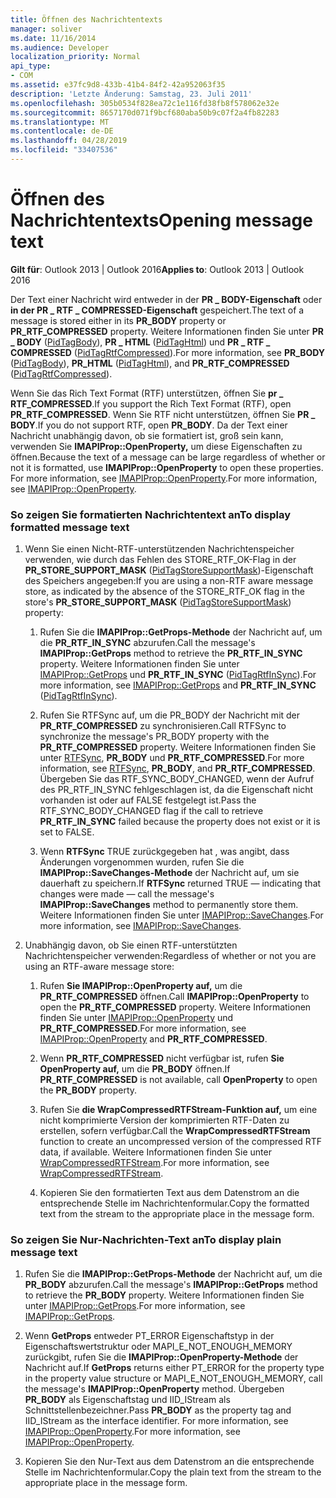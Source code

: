 ```yaml
---
title: Öffnen des Nachrichtentexts
manager: soliver
ms.date: 11/16/2014
ms.audience: Developer
localization_priority: Normal
api_type:
- COM
ms.assetid: e37fc9d8-433b-41b4-84f2-42a952063f35
description: 'Letzte Änderung: Samstag, 23. Juli 2011'
ms.openlocfilehash: 305b0534f828ea72c1e116fd38fb8f578062e32e
ms.sourcegitcommit: 8657170d071f9bcf680aba50b9c07f2a4fb82283
ms.translationtype: MT
ms.contentlocale: de-DE
ms.lasthandoff: 04/28/2019
ms.locfileid: "33407536"
---
```

# <a name="opening-message-text"></a><span data-ttu-id="a60fb-103">Öffnen des Nachrichtentexts</span><span class="sxs-lookup"><span data-stu-id="a60fb-103">Opening message text</span></span>

<span data-ttu-id="a60fb-104">**Gilt für**: Outlook 2013 | Outlook 2016</span><span class="sxs-lookup"><span data-stu-id="a60fb-104">**Applies to**: Outlook 2013 | Outlook 2016</span></span> 
  
<span data-ttu-id="a60fb-105">Der Text einer Nachricht wird entweder in der **PR \_ BODY-Eigenschaft** oder **in der PR \_ RTF \_ COMPRESSED-Eigenschaft** gespeichert.</span><span class="sxs-lookup"><span data-stu-id="a60fb-105">The text of a message is stored either in its **PR\_BODY** property or **PR\_RTF\_COMPRESSED** property.</span></span> <span data-ttu-id="a60fb-106">Weitere Informationen finden Sie unter **PR \_ BODY** ([PidTagBody](pidtagbody-canonical-property.md)), **PR \_ HTML** ([PidTagHtml](pidtaghtml-canonical-property.md)) und **PR \_ RTF \_ COMPRESSED** ([PidTagRtfCompressed](pidtagrtfcompressed-canonical-property.md)).</span><span class="sxs-lookup"><span data-stu-id="a60fb-106">For more information, see **PR\_BODY** ([PidTagBody](pidtagbody-canonical-property.md)), **PR\_HTML** ([PidTagHtml](pidtaghtml-canonical-property.md)), and **PR\_RTF\_COMPRESSED** ([PidTagRtfCompressed](pidtagrtfcompressed-canonical-property.md)).</span></span> 

<span data-ttu-id="a60fb-107">Wenn Sie das Rich Text Format (RTF) unterstützen, öffnen Sie **pr \_ RTF_COMPRESSED**.</span><span class="sxs-lookup"><span data-stu-id="a60fb-107">If you support the Rich Text Format (RTF), open **PR\_RTF_COMPRESSED**.</span></span> <span data-ttu-id="a60fb-108">Wenn Sie RTF nicht unterstützen, öffnen Sie **PR \_ BODY**.</span><span class="sxs-lookup"><span data-stu-id="a60fb-108">If you do not support RTF, open **PR\_BODY**.</span></span> <span data-ttu-id="a60fb-109">Da der Text einer Nachricht unabhängig davon, ob sie formatiert ist, groß sein kann, verwenden Sie **IMAPIProp::OpenProperty,** um diese Eigenschaften zu öffnen.</span><span class="sxs-lookup"><span data-stu-id="a60fb-109">Because the text of a message can be large regardless of whether or not it is formatted, use **IMAPIProp::OpenProperty** to open these properties.</span></span> <span data-ttu-id="a60fb-110">For more information, see [IMAPIProp::OpenProperty](imapiprop-openproperty.md).</span><span class="sxs-lookup"><span data-stu-id="a60fb-110">For more information, see [IMAPIProp::OpenProperty](imapiprop-openproperty.md).</span></span>
  
### <a name="to-display-formatted-message-text"></a><span data-ttu-id="a60fb-111">So zeigen Sie formatierten Nachrichtentext an</span><span class="sxs-lookup"><span data-stu-id="a60fb-111">To display formatted message text</span></span>
  
1. <span data-ttu-id="a60fb-112">Wenn Sie einen Nicht-RTF-unterstützenden Nachrichtenspeicher verwenden, wie durch das Fehlen des STORE_RTF_OK-Flag in der **PR_STORE_SUPPORT_MASK** ([PidTagStoreSupportMask](pidtagstoresupportmask-canonical-property.md))-Eigenschaft des Speichers angegeben:</span><span class="sxs-lookup"><span data-stu-id="a60fb-112">If you are using a non-RTF aware message store, as indicated by the absence of the STORE_RTF_OK flag in the store's **PR_STORE_SUPPORT_MASK** ([PidTagStoreSupportMask](pidtagstoresupportmask-canonical-property.md)) property:</span></span>
    
    1. <span data-ttu-id="a60fb-113">Rufen Sie die **IMAPIProp::GetProps-Methode** der Nachricht auf, um die **PR_RTF_IN_SYNC** abzurufen.</span><span class="sxs-lookup"><span data-stu-id="a60fb-113">Call the message's **IMAPIProp::GetProps** method to retrieve the **PR_RTF_IN_SYNC** property.</span></span> <span data-ttu-id="a60fb-114">Weitere Informationen finden Sie unter [IMAPIProp::GetProps](imapiprop-getprops.md) und **PR_RTF_IN_SYNC** ([PidTagRtfInSync](pidtagrtfinsync-canonical-property.md)).</span><span class="sxs-lookup"><span data-stu-id="a60fb-114">For more information, see [IMAPIProp::GetProps](imapiprop-getprops.md) and **PR_RTF_IN_SYNC** ([PidTagRtfInSync](pidtagrtfinsync-canonical-property.md)).</span></span>
        
    2. <span data-ttu-id="a60fb-115">Rufen Sie RTFSync auf, um die PR_BODY der Nachricht mit der **PR_RTF_COMPRESSED** zu synchronisieren.</span><span class="sxs-lookup"><span data-stu-id="a60fb-115">Call RTFSync to synchronize the message's PR_BODY property with the **PR_RTF_COMPRESSED** property.</span></span> <span data-ttu-id="a60fb-116">Weitere Informationen finden Sie unter [RTFSync](rtfsync.md), **PR_BODY** und **PR_RTF_COMPRESSED**.</span><span class="sxs-lookup"><span data-stu-id="a60fb-116">For more information, see [RTFSync](rtfsync.md), **PR_BODY**, and **PR_RTF_COMPRESSED**.</span></span> <span data-ttu-id="a60fb-117">Übergeben Sie das RTF_SYNC_BODY_CHANGED, wenn der  Aufruf des PR_RTF_IN_SYNC fehlgeschlagen ist, da die Eigenschaft nicht vorhanden ist oder auf FALSE festgelegt ist.</span><span class="sxs-lookup"><span data-stu-id="a60fb-117">Pass the RTF_SYNC_BODY_CHANGED flag if the call to retrieve **PR_RTF_IN_SYNC** failed because the property does not exist or it is set to FALSE.</span></span> 
        
    3. <span data-ttu-id="a60fb-118">Wenn **RTFSync** TRUE zurückgegeben hat , was angibt, dass Änderungen vorgenommen wurden, rufen Sie die **IMAPIProp::SaveChanges-Methode** der Nachricht auf, um sie dauerhaft zu speichern.</span><span class="sxs-lookup"><span data-stu-id="a60fb-118">If **RTFSync** returned TRUE — indicating that changes were made — call the message's **IMAPIProp::SaveChanges** method to permanently store them.</span></span> <span data-ttu-id="a60fb-119">Weitere Informationen finden Sie unter [IMAPIProp::SaveChanges](imapiprop-savechanges.md).</span><span class="sxs-lookup"><span data-stu-id="a60fb-119">For more information, see [IMAPIProp::SaveChanges](imapiprop-savechanges.md).</span></span>
    
2. <span data-ttu-id="a60fb-120">Unabhängig davon, ob Sie einen RTF-unterstützten Nachrichtenspeicher verwenden:</span><span class="sxs-lookup"><span data-stu-id="a60fb-120">Regardless of whether or not you are using an RTF-aware message store:</span></span>
    
    1. <span data-ttu-id="a60fb-121">Rufen **Sie IMAPIProp::OpenProperty auf,** um die **PR_RTF_COMPRESSED** öffnen.</span><span class="sxs-lookup"><span data-stu-id="a60fb-121">Call **IMAPIProp::OpenProperty** to open the **PR_RTF_COMPRESSED** property.</span></span> <span data-ttu-id="a60fb-122">Weitere Informationen finden Sie unter [IMAPIProp::OpenProperty](imapiprop-openproperty.md) und **PR_RTF_COMPRESSED**.</span><span class="sxs-lookup"><span data-stu-id="a60fb-122">For more information, see [IMAPIProp::OpenProperty](imapiprop-openproperty.md) and **PR_RTF_COMPRESSED**.</span></span>
        
    2. <span data-ttu-id="a60fb-123">Wenn **PR_RTF_COMPRESSED** nicht verfügbar ist, rufen **Sie OpenProperty auf,** um die **PR_BODY** öffnen.</span><span class="sxs-lookup"><span data-stu-id="a60fb-123">If **PR_RTF_COMPRESSED** is not available, call **OpenProperty** to open the **PR_BODY** property.</span></span> 
        
    3. <span data-ttu-id="a60fb-124">Rufen Sie **die WrapCompressedRTFStream-Funktion auf,** um eine nicht komprimierte Version der komprimierten RTF-Daten zu erstellen, sofern verfügbar.</span><span class="sxs-lookup"><span data-stu-id="a60fb-124">Call the **WrapCompressedRTFStream** function to create an uncompressed version of the compressed RTF data, if available.</span></span> <span data-ttu-id="a60fb-125">Weitere Informationen finden Sie unter [WrapCompressedRTFStream](wrapcompressedrtfstream.md).</span><span class="sxs-lookup"><span data-stu-id="a60fb-125">For more information, see [WrapCompressedRTFStream](wrapcompressedrtfstream.md).</span></span>
        
    4. <span data-ttu-id="a60fb-126">Kopieren Sie den formatierten Text aus dem Datenstrom an die entsprechende Stelle im Nachrichtenformular.</span><span class="sxs-lookup"><span data-stu-id="a60fb-126">Copy the formatted text from the stream to the appropriate place in the message form.</span></span> 
    
### <a name="to-display-plain-message-text"></a><span data-ttu-id="a60fb-127">So zeigen Sie Nur-Nachrichten-Text an</span><span class="sxs-lookup"><span data-stu-id="a60fb-127">To display plain message text</span></span>
  
1. <span data-ttu-id="a60fb-128">Rufen Sie die **IMAPIProp::GetProps-Methode** der Nachricht auf, um die **PR_BODY** abzurufen.</span><span class="sxs-lookup"><span data-stu-id="a60fb-128">Call the message's **IMAPIProp::GetProps** method to retrieve the **PR_BODY** property.</span></span> <span data-ttu-id="a60fb-129">Weitere Informationen finden Sie unter [IMAPIProp::GetProps](imapiprop-getprops.md).</span><span class="sxs-lookup"><span data-stu-id="a60fb-129">For more information, see [IMAPIProp::GetProps](imapiprop-getprops.md).</span></span>
    
2. <span data-ttu-id="a60fb-130">Wenn **GetProps** entweder PT_ERROR Eigenschaftstyp in der Eigenschaftswertstruktur oder MAPI_E_NOT_ENOUGH_MEMORY zurückgibt, rufen Sie die **IMAPIProp::OpenProperty-Methode** der Nachricht auf.</span><span class="sxs-lookup"><span data-stu-id="a60fb-130">If **GetProps** returns either PT_ERROR for the property type in the property value structure or MAPI_E_NOT_ENOUGH_MEMORY, call the message's **IMAPIProp::OpenProperty** method.</span></span> <span data-ttu-id="a60fb-131">Übergeben **PR_BODY** als Eigenschaftstag und IID_IStream als Schnittstellenbezeichner.</span><span class="sxs-lookup"><span data-stu-id="a60fb-131">Pass **PR_BODY** as the property tag and IID_IStream as the interface identifier.</span></span> <span data-ttu-id="a60fb-132">For more information, see [IMAPIProp::OpenProperty](imapiprop-openproperty.md).</span><span class="sxs-lookup"><span data-stu-id="a60fb-132">For more information, see [IMAPIProp::OpenProperty](imapiprop-openproperty.md).</span></span>
    
3. <span data-ttu-id="a60fb-133">Kopieren Sie den Nur-Text aus dem Datenstrom an die entsprechende Stelle im Nachrichtenformular.</span><span class="sxs-lookup"><span data-stu-id="a60fb-133">Copy the plain text from the stream to the appropriate place in the message form.</span></span> 
    

